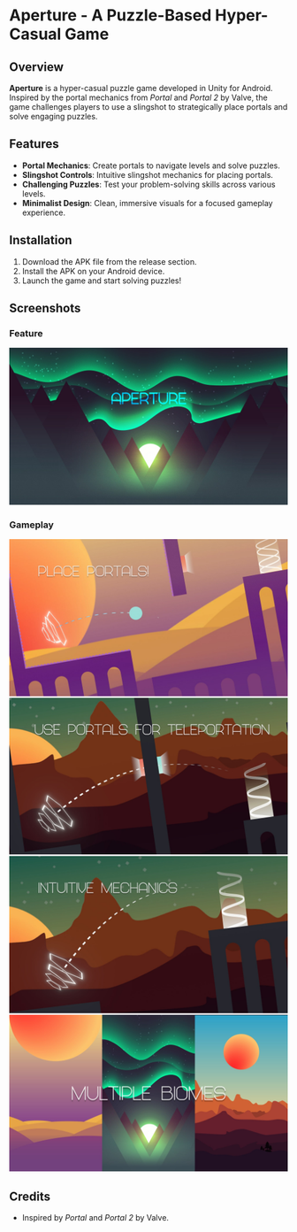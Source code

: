 # Aperture - A Puzzle-Based Hyper-Casual Game

## Overview
**Aperture** is a hyper-casual puzzle game developed in Unity for Android. Inspired by the portal mechanics from *Portal* and *Portal 2* by Valve, the game challenges players to use a slingshot to strategically place portals and solve engaging puzzles.

## Features
- **Portal Mechanics**: Create portals to navigate levels and solve puzzles.
- **Slingshot Controls**: Intuitive slingshot mechanics for placing portals.
- **Challenging Puzzles**: Test your problem-solving skills across various levels.
- **Minimalist Design**: Clean, immersive visuals for a focused gameplay experience.

## Installation
1. Download the APK file from the release section.
2. Install the APK on your Android device.
3. Launch the game and start solving puzzles!

## Screenshots

### Feature
![Feature](StorePage/FeatureLarge.jpg)

### Gameplay
![Gameplay](StorePage/First.jpg)
![Gameplay](StorePage/Second.jpg)
![Gameplay](StorePage/Third.jpg)
![Gameplay](StorePage/SlayPtoreIdk2.jpg)


## Credits
- Inspired by *Portal* and *Portal 2* by Valve.
